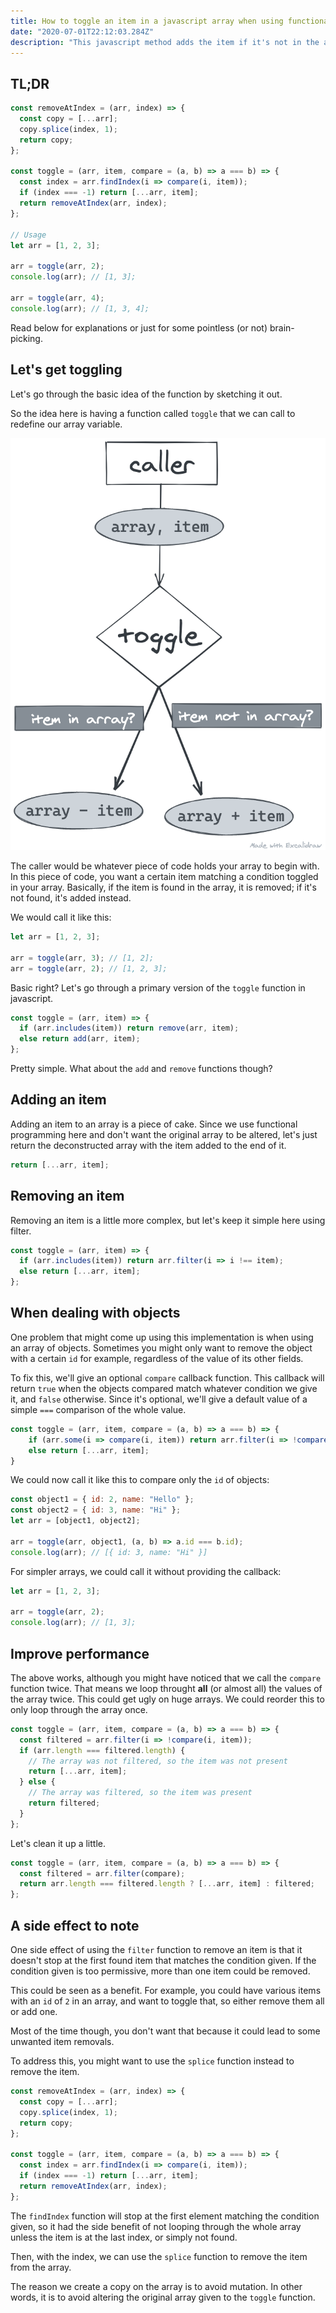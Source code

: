 ```yaml
---
title: How to toggle an item in a javascript array when using functional programming
date: "2020-07-01T22:12:03.284Z"
description: "This javascript method adds the item if it's not in the array, and removes it if it is."
---
```


## TL;DR

```jsx
const removeAtIndex = (arr, index) => {
  const copy = [...arr];
  copy.splice(index, 1);
  return copy;
};

const toggle = (arr, item, compare = (a, b) => a === b) => {
  const index = arr.findIndex(i => compare(i, item));
  if (index === -1) return [...arr, item];
  return removeAtIndex(arr, index);
};

// Usage
let arr = [1, 2, 3];

arr = toggle(arr, 2);
console.log(arr); // [1, 3];

arr = toggle(arr, 4);
console.log(arr); // [1, 3, 4];
```

Read below for explanations or just for some pointless (or not) brain-picking.

## Let's get toggling

Let's go through the basic idea of the function by sketching it out.

So the idea here is having a function called `toggle` that we can call to redefine our array variable.

![Schema](./schema.png)

The caller would be whatever piece of code holds your array to begin with. In this piece of code, you want a certain item matching a condition toggled in your array. Basically, if the item is found in the array, it is removed; if it's not found, it's added instead.

We would call it like this:

```jsx
let arr = [1, 2, 3];

arr = toggle(arr, 3); // [1, 2];
arr = toggle(arr, 2); // [1, 2, 3];
```

Basic right? Let's go through a primary version of the `toggle` function in javascript.

```jsx
const toggle = (arr, item) => {
  if (arr.includes(item)) return remove(arr, item);
  else return add(arr, item);
};
```

Pretty simple. What about the `add` and `remove` functions though?

## Adding an item

Adding an item to an array is a piece of cake. Since we use functional programming here and don't want the original array to be altered, let's just return the deconstructed array with the item added to the end of it.

```jsx
return [...arr, item];
```

## Removing an item

Removing an item is a little more complex, but let's keep it simple here using filter.

```jsx
const toggle = (arr, item) => {
  if (arr.includes(item)) return arr.filter(i => i !== item);
  else return [...arr, item];
};
```

## When dealing with objects

One problem that might come up using this implementation is when using an array of objects. Sometimes you might only want to remove the object with a certain `id` for example, regardless of the value of its other fields.

To fix this, we'll give an optional `compare` callback function. This callback will return `true` when the objects compared match whatever condition we give it, and `false` otherwise. Since it's optional, we'll give a default value of a simple `===` comparison of the whole value.

```jsx
const toggle = (arr, item, compare = (a, b) => a === b) => {
	if (arr.some(i => compare(i, item)) return arr.filter(i => !compare(i, item));
	else return [...arr, item];
}
```

We could now call it like this to compare only the `id` of objects:

```jsx
const object1 = { id: 2, name: "Hello" };
const object2 = { id: 3, name: "Hi" };
let arr = [object1, object2];

arr = toggle(arr, object1, (a, b) => a.id === b.id);
console.log(arr); // [{ id: 3, name: "Hi" }]
```

For simpler arrays, we could call it without providing the callback:

```jsx
let arr = [1, 2, 3];

arr = toggle(arr, 2);
console.log(arr); // [1, 3];
```

## Improve performance

The above works, although you might have noticed that we call the `compare` function twice. That means we loop throught **all** (or almost all) the values of the array twice. This could get ugly on huge arrays. We could reorder this to only loop through the array once.

```jsx
const toggle = (arr, item, compare = (a, b) => a === b) => {
  const filtered = arr.filter(i => !compare(i, item));
  if (arr.length === filtered.length) {
    // The array was not filtered, so the item was not present
    return [...arr, item];
  } else {
    // The array was filtered, so the item was present
    return filtered;
  }
};
```

Let's clean it up a little.

```jsx
const toggle = (arr, item, compare = (a, b) => a === b) => {
  const filtered = arr.filter(compare);
  return arr.length === filtered.length ? [...arr, item] : filtered;
};
```

## A side effect to note

One side effect of using the `filter` function to remove an item is that it doesn't stop at the first found item that matches the condition given. If the condition given is too permissive, more than one item could be removed.

This could be seen as a benefit. For example, you could have various items with an `id` of `2` in an array, and want to toggle that, so either remove them all or add one.

Most of the time though, you don't want that because it could lead to some unwanted item removals.

To address this, you might want to use the `splice` function instead to remove the item.

```jsx
const removeAtIndex = (arr, index) => {
  const copy = [...arr];
  copy.splice(index, 1);
  return copy;
};

const toggle = (arr, item, compare = (a, b) => a === b) => {
  const index = arr.findIndex(i => compare(i, item));
  if (index === -1) return [...arr, item];
  return removeAtIndex(arr, index);
};
```

The `findIndex` function will stop at the first element matching the condition given, so it had the side benefit of not looping through the whole array unless the item is at the last index, or simply not found.

Then, with the index, we can use the `splice` function to remove the item from the array.

The reason we create a copy on the array is to avoid mutation. In other words, it is to avoid altering the original array given to the `toggle` function.
